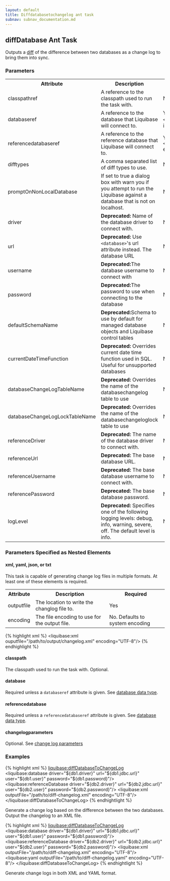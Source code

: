```yaml
---
layout: default
title: Diffdatabasetochangelog ant task
subnav: subnav_documentation.md
---
```


## diffDatabase Ant Task ##

Outputs a [diff](../diff.html) of the difference between two databases as a change log to bring them into sync.

### Parameters ###

<table>
    <tr>
        <th>Attribute</th>
        <th>Description</th>
        <th>Required</th>
    </tr>
    <tr>
        <td>classpathref</td>
        <td>A reference to the classpath used to run the task with.</td>
        <td>No</td>
    </tr>
    <tr>
        <td>databaseref</td>
        <td>A reference to the database that Liquibase will connect to.</td>
        <td>Yes, unless a nested <code>&lt;database&gt;</code> element is present.</td>
    </tr>
    <tr>
        <td>referencedatabaseref</td>
        <td>A reference to the reference database that Liquibase will connect to.</td>
        <td>Yes, unless a nested <code>&lt;referencedatabase&gt;</code> element is present.</td>
    </tr>
    <tr>
        <td>difftypes</td>
        <td>A comma separated list of diff types to use.</td>
        <td>No</td>
    </tr>
    <tr>
        <td>promptOnNonLocalDatabase</td>
        <td>If set to true a dialog box with warn you if you attempt to run the Liquibase against a database that is not on localhost.</td>
        <td>No; default is false.</td>
    </tr>
    <tr>
        <td>driver</td>
        <td><b>Deprecated:</b> Name of the database driver to connect with.</td>
        <td>No</td>
    </tr>
    <tr>
        <td>url</td>
        <td><b>Deprecated:</b> Use <code>&lt;database&gt;</code>'s url attribute instead. The database URL</td>
        <td>No</td>
    </tr>
    <tr>
        <td>username</td>
        <td><b>Deprecated:</b>The database username to connect with</td>
        <td>No</td>
    </tr>
    <tr>
        <td>password</td>
        <td><b>Deprecated:</b>The password to use when connecting to the database</td>
        <td>No</td>
    </tr>
    <tr>
        <td>defaultSchemaName</td>
        <td><b>Deprecated:</b>Schema to use by default for managed database objects and Liquibase control tables</td>
        <td>No</td>
    </tr>
    <tr>
        <td>currentDateTimeFunction</td>
        <td><b>Deprecated:</b> Overrides current date time function used in SQL. Useful for unsupported databases</td>
        <td>No</td>
    </tr>
    <tr>
        <td>databaseChangeLogTableName</td>
        <td><b>Deprecated:</b> Overrides the name of the databasechangelog table to use</td>
        <td>No</td>
    </tr>
    <tr>
        <td>databaseChangeLogLockTableName</td>
        <td><b>Deprecated:</b> Overrides the name of the databasechangeloglock table to use</td>
        <td>No</td>
    </tr>
    <tr>
        <td>referenceDriver</td>
        <td><b>Deprecated:</b> The name of the database driver to connect with.</td>
        <td>No</td>
    </tr>
    <tr>
        <td>referenceUrl</td>
        <td><b>Deprecated:</b> The base database URL.</td>
        <td>No</td>
    </tr>
    <tr>
        <td>referenceUsername</td>
        <td><b>Deprecated:</b> The base database username to connect with.</td>
        <td>No</td>
    </tr>
    <tr>
        <td>referencePassword</td>
        <td><b>Deprecated:</b> The base database password.</td>
        <td>No</td>
    </tr>
    <tr>
        <td>logLevel</td>
        <td><b>Deprecated:</b> Specifies one of the following logging levels: debug, info, warning, severe, off. The default level is info.</td>
        <td>No</td>
    </tr>
</table>

### Parameters Specified as Nested Elements ###

#### xml, yaml, json, or txt ####
 
This task is capable of generating change log files in multiple formats. At least one of these elements is required.

<table>
    <tr>
        <th>Attribute</th>
        <th>Description</th>
        <th>Required</th>
    </tr>
    <tr>
        <td>outputfile</td>
        <td>The location to write the changlog file to.</td>
        <td>Yes</td>
    </tr>
    <tr>
        <td>encoding</td>
        <td>The file encoding to use for the output file.</td>
        <td>No. Defaults to system encoding</td>
    </tr>
</table>

{% highlight xml %}
<liquibase:xml ouputfile="/path/to/output/changelog.xml" encoding="UTF-8"/>
{% endhighlight %}

#### classpath ####

The classpath used to run the task with. Optional. 

#### database ####

Required unless a `databaseref` attribute is given. See [database data type](./index.html).

#### referencedatabase ####

Required unless a `referencedatabaseref` attribute is given. See [database data type](./index.html).

#### changelogparameters ####

Optional. See [change log parameters](./index.html)

### Examples ###

{% highlight xml %}
<liquibase:diffDatabaseToChangeLog>
    <liquibase:database driver="${db1.driver}" url="${db1.jdbc.url}" user="${db1.user}" password="${db1.password}"/>
    <liquibase:referenceDatabase driver="${db2.driver}" url="${db2.jdbc.url}" user="${db2.user}" password="${db2.password}"/>
    <liquibase:xml outputFile="/path/to/diff-changelog.xml" encoding="UTF-8"/>
</liquibase:diffDatabaseToChangeLog>
{% endhightlight %}

Generate a change log based on the difference between the two databases. Output the changelog to an XML file.

{% highlight xml %}
<liquibase:diffDatabaseToChangeLog>
    <liquibase:database driver="${db1.driver}" url="${db1.jdbc.url}" user="${db1.user}" password="${db1.password}"/>
    <liquibase:referenceDatabase driver="${db2.driver}" url="${db2.jdbc.url}" user="${db2.user}" password="${db2.password}"/>
    <liquibase:xml outputFile="/path/to/diff-changelog.xml" encoding="UTF-8"/>
    <liquibase:yaml outputFile="/path/to/diff-changelog.yaml" encoding="UTF-8"/>
</liquibase:diffDatabaseToChangeLog>
{% endhightlight %}

Generate change logs in both XML and YAML format.

